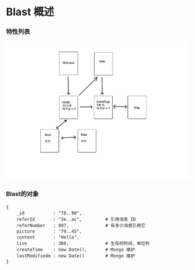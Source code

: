 Blast 概述
======

### 特性列表

![](UI-brief.png)

### Blast的对象

    {
        _id           : "78..90",
        referId       : "3e..ac",         # 引用消息 ID
        referNumber   : 897,              # 有多少消息引用它
        picture       : "79..45", 
        content       : "Hello", 
        live          : 300,              # 生存的时间，单位秒
        createTime    : new Date(),       # Mongo 维护
        lastModifiedm : new Date()        # Mongo 维护
    }
